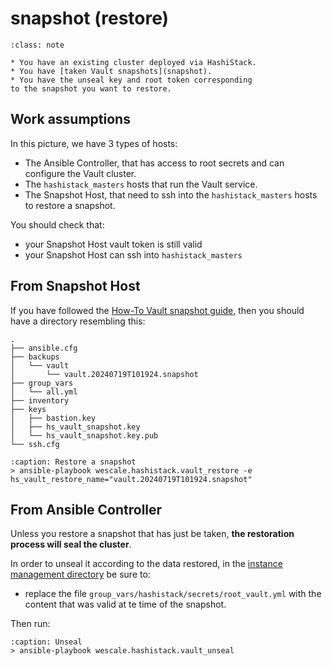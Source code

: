 # snapshot (restore)

```{admonition} Use case
:class: note

* You have an existing cluster deployed via HashiStack.
* You have [taken Vault snapshots](snapshot).
* You have the unseal key and root token corresponding
to the snapshot you want to restore.
```

## Work assumptions

In this picture, we have 3 types of hosts:

* The Ansible Controller, that has access to root secrets and can configure the Vault cluster.
* The `hashistack_masters` hosts that run the Vault service.
* The Snapshot Host, that need to ssh into the `hashistack_masters` hosts to restore a snapshot.

You should check that:

* your Snapshot Host vault token is still valid
* your Snapshot Host can ssh into `hashistack_masters`

## From Snapshot Host

If you have followed the [How-To Vault snapshot guide](snapshot), then you should have a directory
resembling this:

```{code-block}
.
├── ansible.cfg
├── backups
│   └── vault
│       └── vault.20240719T101924.snapshot
├── group_vars
│   └── all.yml
├── inventory
├── keys
│   ├── bastion.key
│   ├── hs_vault_snapshot.key
│   └── hs_vault_snapshot.key.pub
└── ssh.cfg
```

```{code-block}
:caption: Restore a snapshot
> ansible-playbook wescale.hashistack.vault_restore -e hs_vault_restore_name="vault.20240719T101924.snapshot"
```

## From Ansible Controller

Unless you restore a snapshot that has just be taken, __the restoration process will
seal the cluster__.

In order to unseal it according to the data restored, in the [instance management directory](/explanations/glossary)
be sure to:

* replace the file `group_vars/hashistack/secrets/root_vault.yml`
with the content that was valid at te time of the snapshot.

Then run:

```{code-block}
:caption: Unseal
> ansible-playbook wescale.hashistack.vault_unseal
```


